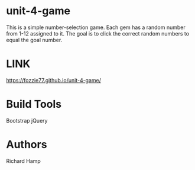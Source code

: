 # unit-4-game

This is a simple number-selection game. Each gem has a random number from 1-12 assigned to it. The goal is to click the correct random numbers to equal the goal number.

# LINK
https://fozzie77.github.io/unit-4-game/

# Build Tools

Bootstrap
jQuery

# Authors

Richard Hamp